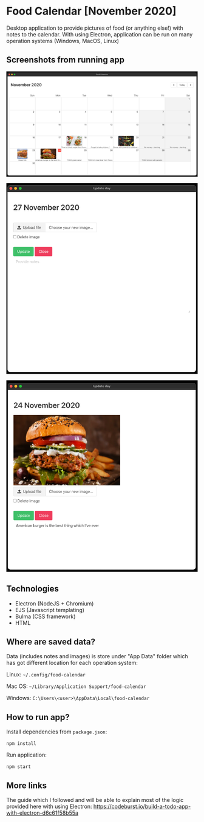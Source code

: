 # Food Calendar [November 2020]

Desktop application to provide pictures of food (or anything else!) with notes to the calendar.
With using Electron, application can be run on many operation systems (Windows, MacOS, Linux)

## Screenshots from running app

![Main view](github-screenshots/main-view.png)

![Create new notes](github-screenshots/create-new-notes.png)

![Edit existing notes](github-screenshots/edit-existing-notes.png)

## Technologies

- Electron (NodeJS + Chromium)
- EJS (Javascript templating)
- Bulma (CSS framework)
- HTML

## Where are saved data?

Data (includes notes and images) is store under "App Data" folder which has got different location for each operation system:

Linux: `~/.config/food-calendar`

Mac OS: `~/Library/Application Support/food-calendar`

Windows: `C:\Users\<user>\AppData\Local\food-calendar`

## How to run app?

Install dependencies from `package.json`:

```
npm install
```

Run application:

```
npm start
```

## More links

The guide which I followed and will be able to explain most of the logic provided here with using Electron:
https://codeburst.io/build-a-todo-app-with-electron-d6c61f58b55a
